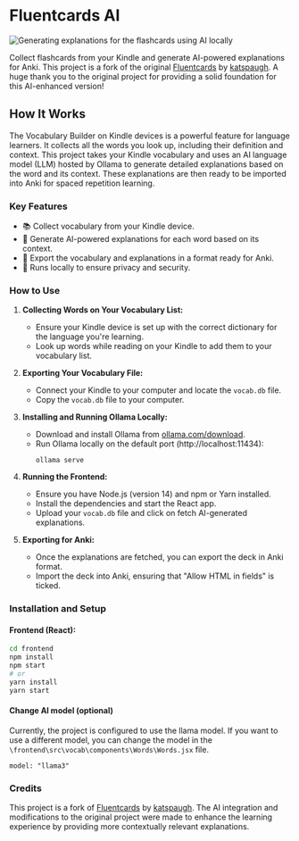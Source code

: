 
# Fluentcards AI

![Generating explanations for the flashcards using AI locally](./assets/generating-explanations-using-AI-Locally.gif)

Collect flashcards from your Kindle and generate AI-powered explanations for Anki. This project is a fork of the original [Fluentcards](https://github.com/katspaugh/fluentcards) by [katspaugh](https://github.com/katspaugh). A huge thank you to the original project for providing a solid foundation for this AI-enhanced version!

## How It Works

The Vocabulary Builder on Kindle devices is a powerful feature for language learners. It collects all the words you look up, including their definition and context. This project takes your Kindle vocabulary and uses an AI language model (LLM) hosted by Ollama to generate detailed explanations based on the word and its context. These explanations are then ready to be imported into Anki for spaced repetition learning.

### Key Features

- 📚 Collect vocabulary from your Kindle device.
- 🧠 Generate AI-powered explanations for each word based on its context.
- 📝 Export the vocabulary and explanations in a format ready for Anki.
- 🔧 Runs locally to ensure privacy and security.

### How to Use

1. **Collecting Words on Your Vocabulary List:**
   - Ensure your Kindle device is set up with the correct dictionary for the language you're learning.
   - Look up words while reading on your Kindle to add them to your vocabulary list.

2. **Exporting Your Vocabulary File:**
   - Connect your Kindle to your computer and locate the `vocab.db` file.
   - Copy the `vocab.db` file to your computer.

3. **Installing and Running Ollama Locally:**
   - Download and install Ollama from [ollama.com/download](https://ollama.com/download).
   - Run Ollama locally on the default port (http://localhost:11434):
        ```
        ollama serve
        ```

4. **Running the Frontend:**
   - Ensure you have Node.js (version 14) and npm or Yarn installed.
   - Install the dependencies and start the React app.
   - Upload your `vocab.db` file and click on fetch AI-generated explanations.

5. **Exporting for Anki:**
   - Once the explanations are fetched, you can export the deck in Anki format.
   - Import the deck into Anki, ensuring that "Allow HTML in fields" is ticked.

### Installation and Setup

#### Frontend (React):

```bash
cd frontend
npm install
npm start
# or
yarn install
yarn start
```

#### Change AI model (optional)

Currently, the project is configured to use the llama model. If you want to use a different model, you can change the model in the `\frontend\src\vocab\components\Words\Words.jsx` file.

```model: "llama3"```

### Credits

This project is a fork of [Fluentcards](https://github.com/katspaugh/fluentcards) by [katspaugh](https://github.com/katspaugh). The AI integration and modifications to the original project were made to enhance the learning experience by providing more contextually relevant explanations.
